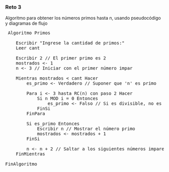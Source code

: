 ### Reto 3
Algoritmo para obtener los números primos hasta n, usando pseudocódigo y diagramas de flujo
<pre>
 Algoritmo Primos
	
    Escribir "Ingrese la cantidad de primos:"
    Leer cant
	
    Escribir 2 // El primer primo es 2
    mostrados <- 1
    n <- 3 // Iniciar con el primer número impar
	
    Mientras mostrados < cant Hacer
        es_primo <- Verdadero // Suponer que 'n' es primo
		
        Para i <- 3 hasta RC(n) con paso 2 Hacer
            Si n MOD i = 0 Entonces
                es_primo <- Falso // Si es divisible, no es primo
            FinSi
        FinPara
		
        Si es_primo Entonces
            Escribir n // Mostrar el número primo
            mostrados <- mostrados + 1
        FinSi
		
        n <- n + 2 // Saltar a los siguientes números impares
    FinMientras
	
FinAlgoritmo
</pre>

